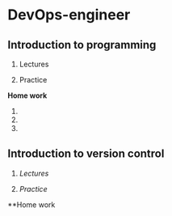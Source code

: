 # DevOps-engineer

## Introduction to programming 


1. Lectures 


2. Practice 

**Home work**

1. 

2. 

3. 


## Introduction to version control

1. *Lectures*



2. *Practice*


**Home work




